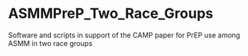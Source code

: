 # ASMMPreP_Two_Race_Groups
Software and scripts in support of the CAMP paper for PrEP use among ASMM in two race groups 
